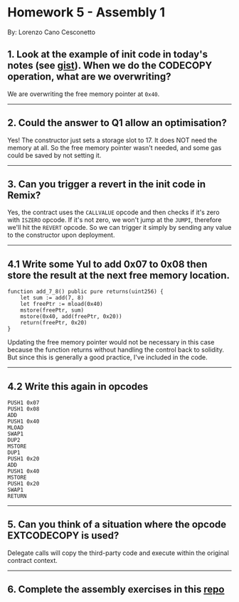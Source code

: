 # Homework 5 - Assembly 1

By: Lorenzo Cano Cesconetto

## 1. Look at the example of init code in today's notes (see [gist](https://gist.github.com/extropyCoder/4243c0f90e6a6e97006a31f5b9265b94)). When we do the CODECOPY operation, what are we overwriting?

We are overwriting the free memory pointer at `0x40`.

---

## 2. Could the answer to Q1 allow an optimisation?

Yes! The constructor just sets a storage slot to 17. It does NOT need the memory at all. So the free memory pointer wasn't needed, and some gas could be saved by not setting it.

--- 

## 3. Can you trigger a revert in the init code in Remix?

Yes, the contract uses the `CALLVALUE` opcode and then checks if it's zero with `ISZERO` opcode. If it's not zero, we won't jump at the `JUMPI`, therefore we'll hit the `REVERT` opcode. So we can trigger it simply by sending any value to the constructor upon deployment.

---
## 4.1 Write some Yul to add 0x07 to 0x08 then store the result at the next free memory location.
```
function add_7_8() public pure returns(uint256) {
    let sum := add(7, 8)
    let freePtr := mload(0x40)
    mstore(freePtr, sum)
    mstore(0x40, add(freePtr, 0x20))
    return(freePtr, 0x20)
}
```

Updating the free memory pointer would not be necessary in this case because the function returns without handling the control back to solidity. But since this is generally a good practice, I've included in the code.

---
## 4.2 Write this again in opcodes

```
PUSH1 0x07
PUSH1 0x08
ADD
PUSH1 0x40
MLOAD
SWAP1
DUP2
MSTORE
DUP1
PUSH1 0x20
ADD
PUSH1 0x40
MSTORE
PUSH1 0x20
SWAP1
RETURN
```


---
## 5. Can you think of a situation where the opcode EXTCODECOPY is used?

Delegate calls will copy the third-party code and execute within the original contract context.

---
## 6. Complete the assembly exercises in this [repo](https://github.com/ExtropyIO/ExpertSolidityBootcamp)
